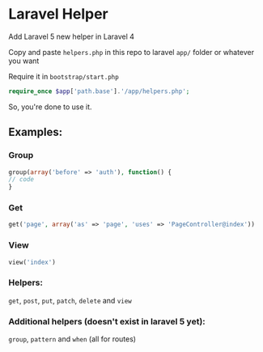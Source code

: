 # Laravel Helper

Add Laravel 5 new helper in Laravel 4

Copy and paste `helpers.php` in this repo to laravel `app/` folder or whatever you want

Require it in `bootstrap/start.php`

```php
require_once $app['path.base'].'/app/helpers.php';
```

So, you're done to use it.

## Examples:

### Group

```php
group(array('before' => 'auth'), function() {
// code
}
```

### Get

```php
get('page', array('as' => 'page', 'uses' => 'PageController@index'))
```

### View

```php
view('index')
```

### Helpers:

`get`, `post`, `put`, `patch`, `delete` and `view`

### Additional helpers (doesn't exist in laravel 5 yet):

`group`, `pattern` and `when` (all for routes)
